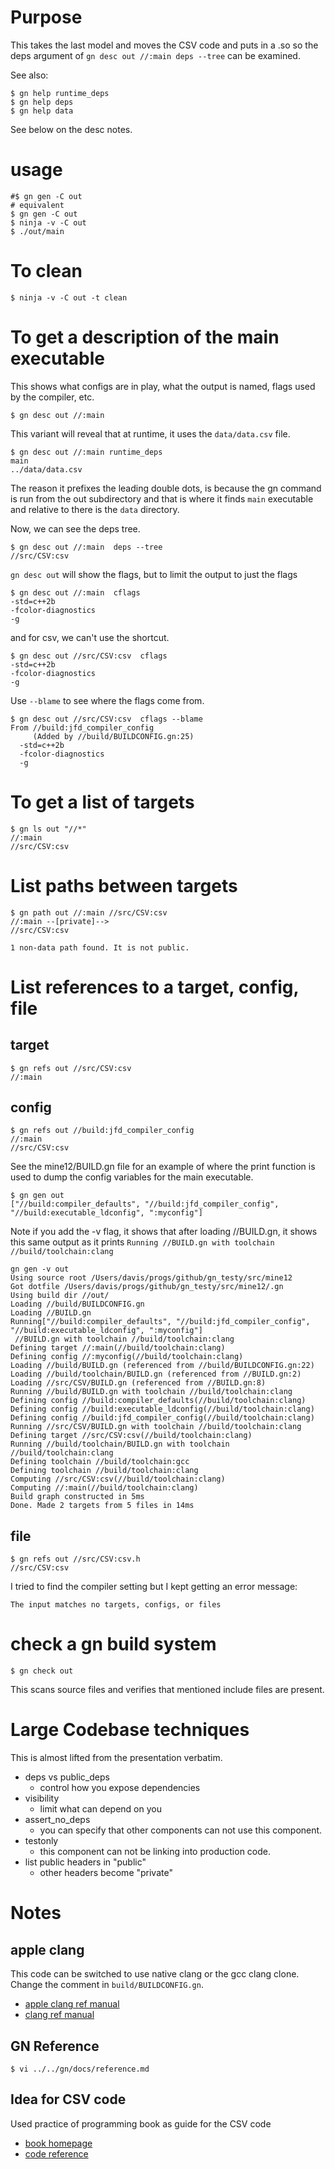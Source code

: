# Purpose

This takes the last model and moves the CSV code and puts in a .so
so the deps argument of `gn desc out //:main deps --tree` can be 
examined.


See also:

```
$ gn help runtime_deps
$ gn help deps
$ gn help data
```

See below on the desc notes.


# usage

```
#$ gn gen -C out
# equivalent
$ gn gen -C out
$ ninja -v -C out
$ ./out/main
```

# To clean 

```
$ ninja -v -C out -t clean
```

# To get a description of the main executable

This shows what configs are in play, what the output is named, flags
used by the compiler, etc.

```
$ gn desc out //:main 
```

This variant will reveal that at runtime, it uses the `data/data.csv`
file.

```
$ gn desc out //:main runtime_deps
main
../data/data.csv
```

The reason it prefixes the leading double dots, is because the gn command is run
from the out subdirectory and that is where it finds `main` executable and
relative to there is the `data` directory.

Now, we can see the deps tree.

```
$ gn desc out //:main  deps --tree
//src/CSV:csv
```

`gn desc out` will show the flags, but to limit the output to just the flags

```
$ gn desc out //:main  cflags     
-std=c++2b
-fcolor-diagnostics
-g
```

and for csv, we can't use the shortcut.

```
$ gn desc out //src/CSV:csv  cflags
-std=c++2b
-fcolor-diagnostics
-g
```

Use `--blame` to see where the flags come from.

```
$ gn desc out //src/CSV:csv  cflags --blame
From //build:jfd_compiler_config
     (Added by //build/BUILDCONFIG.gn:25)
  -std=c++2b
  -fcolor-diagnostics
  -g
```

#  To get a list of targets

```
$ gn ls out "//*"                        
//:main
//src/CSV:csv
```

# List paths between targets

```
$ gn path out //:main //src/CSV:csv  
//:main --[private]-->
//src/CSV:csv

1 non-data path found. It is not public.
```

# List references to a target, config, file

## target
```
$ gn refs out //src/CSV:csv 
//:main
```

## config
```
$ gn refs out //build:jfd_compiler_config
//:main
//src/CSV:csv
```

See the mine12/BUILD.gn file for an example of where the print function
is used to dump the config variables for the main executable.

```
$ gn gen out
["//build:compiler_defaults", "//build:jfd_compiler_config", "//build:executable_ldconfig", ":myconfig"]
```

Note if you add the -v flag, it shows that after loading //BUILD.gn, it shows this same output as it
prints `Running //BUILD.gn with toolchain //build/toolchain:clang`

```
gn gen -v out
Using source root /Users/davis/progs/github/gn_testy/src/mine12
Got dotfile /Users/davis/progs/github/gn_testy/src/mine12/.gn
Using build dir //out/
Loading //build/BUILDCONFIG.gn
Loading //BUILD.gn
Running["//build:compiler_defaults", "//build:jfd_compiler_config", "//build:executable_ldconfig", ":myconfig"]
 //BUILD.gn with toolchain //build/toolchain:clang
Defining target //:main(//build/toolchain:clang)
Defining config //:myconfig(//build/toolchain:clang)
Loading //build/BUILD.gn (referenced from //build/BUILDCONFIG.gn:22)
Loading //build/toolchain/BUILD.gn (referenced from //BUILD.gn:2)
Loading //src/CSV/BUILD.gn (referenced from //BUILD.gn:8)
Running //build/BUILD.gn with toolchain //build/toolchain:clang
Defining config //build:compiler_defaults(//build/toolchain:clang)
Defining config //build:executable_ldconfig(//build/toolchain:clang)
Defining config //build:jfd_compiler_config(//build/toolchain:clang)
Running //src/CSV/BUILD.gn with toolchain //build/toolchain:clang
Defining target //src/CSV:csv(//build/toolchain:clang)
Running //build/toolchain/BUILD.gn with toolchain //build/toolchain:clang
Defining toolchain //build/toolchain:gcc
Defining toolchain //build/toolchain:clang
Computing //src/CSV:csv(//build/toolchain:clang)
Computing //:main(//build/toolchain:clang)
Build graph constructed in 5ms
Done. Made 2 targets from 5 files in 14ms
```



## file
```
$ gn refs out //src/CSV:csv.h
//src/CSV:csv
```

I tried to find the compiler setting but I kept getting an error message:

```
The input matches no targets, configs, or files
```

# check a gn build system

```
$ gn check out
```

This scans source files and verifies that mentioned include files
are present.

# Large Codebase techniques

This is almost lifted from the presentation verbatim.

* deps vs public_deps
	- control how you expose dependencies
* visibility
	- limit what can depend on you
* assert_no_deps
	- you can specify that other components can not use this component.
* testonly
	- this component can not be linking into production code.
* list public headers in "public"
	- other headers become "private"

# Notes


## apple clang

This code can be switched to use native clang or the gcc clang clone.  Change the comment in `build/BUILDCONFIG.gn`.

* [apple clang ref manual](https://opensource.apple.com/source/clang/clang-23/clang/tools/clang/docs/UsersManual.html)
* [clang ref manual](https://clang.llvm.org/docs/UsersManual.html)


## GN Reference

```
$ vi ../../gn/docs/reference.md
```

## Idea for CSV code

Used practice of programming book as guide for the CSV code

* [book homepage](http://www.cs.princeton.edu/~bwk/tpop.webpage/)
* [code reference](https://www.cs.princeton.edu/~bwk/tpop.webpage/csvgetlinec++.c)



